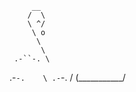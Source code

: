          __
        /  \
        \ ^/
         \ o
          \
           \
     .-``-. \
   .-``-.    \
 .-``-.      /
(___________/
